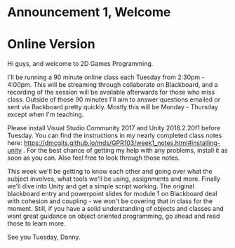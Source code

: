 # Announcement 1, Welcome
# Online Version

Hi guys, and welcome to 2D Games Programming.

I'll be running a 90 minute online class each Tuesday from 2:30pm - 4:00pm. This will be streaming through collaborate on Blackboard, and a recording of the session will be available afterwards for those who miss class. Outside of those 90 minutes I'll aim to answer questions emailed or sent via Backboard pretty quickly. Mostly this will be Monday - Thursday except when I'm teaching.

Please install Visual Studio Community 2017 and Unity 2018.2.20f1 before Tuesday. You can find the instructions in my nearly completed class notes here: https://dmcgits.github.io/mds/GPR103/week1_notes.html#installing-unity . For the best chance of getting my help with any problems, install it as soon as you can. Also feel free to look through those notes.

This week we'll be getting to know each other and going over what the subject involves, what tools we'll be using, assignments and more. Finally we'll dive into Unity and get a simple script working. The original blackboard entry and powerpoint slides for module 1 on Blackboard deal with cohesion and coupling - we won't be covering that in class for the moment. Still, if you have a solid understanding of objects and classes and want great guidance on object oriented programming, go ahead and read those to learn more.

See you Tuesday,
Danny.